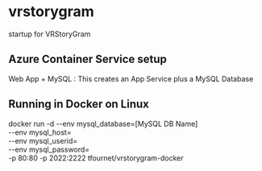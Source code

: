 # vrstorygram
startup for VRStoryGram

## Azure Container Service setup

Web App + MySQL : This creates an App Service plus a MySQL Database

## Running in Docker on Linux

docker run -d --env mysql_database=[MySQL DB Name] \
    --env mysql_host=<MySQL host> \
    --env mysql_userid=<MySQL Username> \
    --env mysql_password=<MySQL Password> \
    -p 80:80 -p 2022:2222 tfournet/vrstorygram-docker


